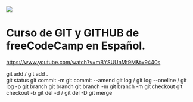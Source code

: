 <image src="banner-fcc.jpg">

# Curso de GIT y GITHUB de freeCodeCamp en Español.

https://www.youtube.com/watch?v=mBYSUUnMt9M&t=9440s

git add <file name> / git add . <br>
git status
git commit -m <commit message>
git commit --amend
git log / git log --oneline / git log -p
git branch <branch name>
git branch
git branch -m <new branch name>
git branch -m <branch name to update> <new branch name>
git checkout <branch name>
git checkout -b <branch name>
git del -d <branch name> / git del -D <branch name>
git merge <branch name>
